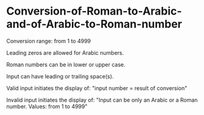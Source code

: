 # Conversion-of-Roman-to-Arabic-and-of-Arabic-to-Roman-number
Conversion range: from 1 to 4999

Leading zeros are allowed for Arabic numbers.

Roman numbers can be in lower or upper case.

Input can have leading or trailing space(s).

Valid input initiates the display of:
"input number = result of conversion"

Invalid input initiates the display of:
"Input can be only an Arabic or a Roman number.
Values: from 1 to 4999"
